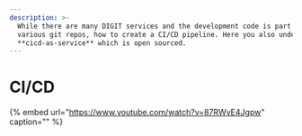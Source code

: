 ```yaml
---
description: >-
  While there are many DIGIT services and the development code is part of
  various git repos, how to create a CI/CD pipeline. Here you also understand
  **cicd-as-service** which is open sourced.
---
```


# CI/CD

{% embed url="https://www.youtube.com/watch?v=87RWvE4Jgpw" caption="" %}

